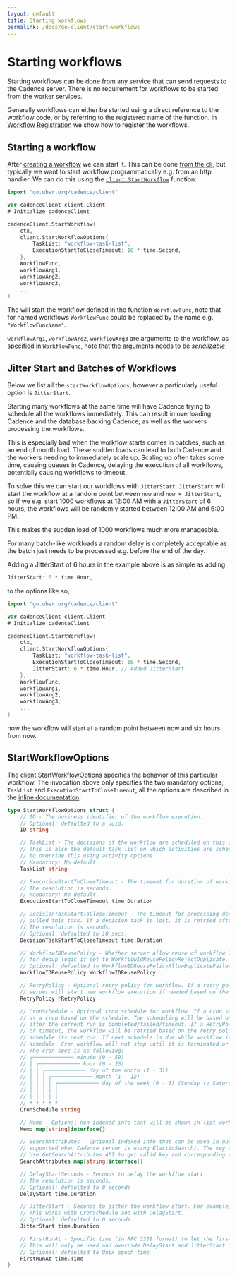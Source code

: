 ```yaml
---
layout: default
title: Starting workflows
permalink: /docs/go-client/start-workflows
---
```


# Starting workflows

Starting workflows can be done from any service that can send requests to
the Cadence server. There is no requirement for workflows to be started from the
worker services. 

Generally workflows can either be started using a direct reference to the
workflow code, or by referring to the registered name of the function. In
[Workflow Registration](/docs/go-client/create-workflows/#registration) we show
how to register the workflows.

## Starting a workflow

After [creating a workflow](/docs/go-client/create-workflows) we can start it.
This can be done [from the cli](/docs/cli/#start-workflow), but typically
we want to start workflow programmatically e.g. from an http handler. We can do
this using the
[`client.StartWorkflow`](https://pkg.go.dev/go.uber.org/cadence/client#Client)
function:

```go
import "go.uber.org/cadence/client"

var cadenceClient client.Client 
# Initialize cadenceClient

cadenceClient.StartWorkflow(
    ctx,
    client.StartWorkflowOptions{
        TaskList: "workflow-task-list",
        ExecutionStartToCloseTimeout: 10 * time.Second,
    },
    WorkflowFunc,
    workflowArg1,
    workflowArg2,
    workflowArg3,
    ...
)
```

The will start the workflow defined in the function `WorkflowFunc`, note that
for named workflows `WorkflowFunc` could be replaced by the name e.g.
`"WorkflowFuncName"`. 

`workflowArg1`, `workflowArg2`, `workflowArg3` are arguments to the workflow, as
specified in `WorkflowFunc`, note that the arguments needs to be _serializable_.

## Jitter Start and Batches of Workflows
Below we list all the `startWorkflowOptions`, however a particularly useful option is
`JitterStart`.

Starting many workflows at the same time will have Cadence trying to schedule
all the workflows immediately. This can result in overloading Cadence and the
database backing Cadence, as well as the workers processing the workflows.

This is especially bad when the workflow starts comes in batches, such as an end
of month load. These sudden loads can lead to both Cadence and the workers
needing to immediately scale up. Scaling up often takes some time, causing
queues in Cadence, delaying the execution of all workflows, potentially causing
workflows to timeout.

To solve this we can start our workflows with `JitterStart`. `JitterStart` will start
the workflow at a random point between `now` and `now + JitterStart`, so if we
e.g. start 1000 workflows at 12:00 AM with a `JitterStart` of 6 hours, the
workflows will be randomly started between 12:00 AM and 6:00 PM.

This makes the sudden load of 1000 workflows much more manageable.

For many batch-like workloads a random delay is completely acceptable as the
batch just needs to be processed e.g. before the end of the day.

Adding a JitterStart of 6 hours in the example above is as simple as adding

```go
JitterStart: 6 * time.Hour,
```

to the options like so,

```go
import "go.uber.org/cadence/client"

var cadenceClient client.Client
# Initialize cadenceClient

cadenceClient.StartWorkflow(
    ctx,
    client.StartWorkflowOptions{
        TaskList: "workflow-task-list",
        ExecutionStartToCloseTimeout: 10 * time.Second,
        JitterStart: 6 * time.Hour, // Added JitterStart
    },
    WorkflowFunc,
    workflowArg1,
    workflowArg2,
    workflowArg3,
    ...
)
```

now the workflow will start at a random point between now and six hours from now.

## StartWorkflowOptions

The
[client.StartWorkflowOptions](https://pkg.go.dev/go.uber.org/cadence/internal#StartWorkflowOptions)
specifies the behavior of this particular workflow. The invocation above only
specifies the two mandatory options; `TaskList` and
`ExecutionStartToCloseTimeout`, all the options are described in the [inline
documentation](https://pkg.go.dev/go.uber.org/cadence/internal#StartWorkflowOptions):

```go
type StartWorkflowOptions struct {
	// ID - The business identifier of the workflow execution.
	// Optional: defaulted to a uuid.
	ID string

	// TaskList - The decisions of the workflow are scheduled on this queue.
	// This is also the default task list on which activities are scheduled. The workflow author can choose
	// to override this using activity options.
	// Mandatory: No default.
	TaskList string

	// ExecutionStartToCloseTimeout - The timeout for duration of workflow execution.
	// The resolution is seconds.
	// Mandatory: No default.
	ExecutionStartToCloseTimeout time.Duration

	// DecisionTaskStartToCloseTimeout - The timeout for processing decision task from the time the worker
	// pulled this task. If a decision task is lost, it is retried after this timeout.
	// The resolution is seconds.
	// Optional: defaulted to 10 secs.
	DecisionTaskStartToCloseTimeout time.Duration

	// WorkflowIDReusePolicy - Whether server allow reuse of workflow ID, can be useful
	// for dedup logic if set to WorkflowIdReusePolicyRejectDuplicate.
	// Optional: defaulted to WorkflowIDReusePolicyAllowDuplicateFailedOnly.
	WorkflowIDReusePolicy WorkflowIDReusePolicy

	// RetryPolicy - Optional retry policy for workflow. If a retry policy is specified, in case of workflow failure
	// server will start new workflow execution if needed based on the retry policy.
	RetryPolicy *RetryPolicy

	// CronSchedule - Optional cron schedule for workflow. If a cron schedule is specified, the workflow will run
	// as a cron based on the schedule. The scheduling will be based on UTC time. Schedule for next run only happen
	// after the current run is completed/failed/timeout. If a RetryPolicy is also supplied, and the workflow failed
	// or timeout, the workflow will be retried based on the retry policy. While the workflow is retrying, it won't
	// schedule its next run. If next schedule is due while workflow is running (or retrying), then it will skip that
	// schedule. Cron workflow will not stop until it is terminated or cancelled (by returning cadence.CanceledError).
	// The cron spec is as following:
	// ┌───────────── minute (0 - 59)
	// │ ┌───────────── hour (0 - 23)
	// │ │ ┌───────────── day of the month (1 - 31)
	// │ │ │ ┌───────────── month (1 - 12)
	// │ │ │ │ ┌───────────── day of the week (0 - 6) (Sunday to Saturday)
	// │ │ │ │ │
	// │ │ │ │ │
	// * * * * *
	CronSchedule string

	// Memo - Optional non-indexed info that will be shown in list workflow.
	Memo map[string]interface{}

	// SearchAttributes - Optional indexed info that can be used in query of List/Scan/Count workflow APIs (only
	// supported when Cadence server is using ElasticSearch). The key and value type must be registered on Cadence server side.
	// Use GetSearchAttributes API to get valid key and corresponding value type.
	SearchAttributes map[string]interface{}

	// DelayStartSeconds - Seconds to delay the workflow start
	// The resolution is seconds.
	// Optional: defaulted to 0 seconds
	DelayStart time.Duration

	// JitterStart - Seconds to jitter the workflow start. For example, if set to 10, the workflow will start some time between 0-10 seconds.
	// This works with CronSchedule and with DelayStart.
	// Optional: defaulted to 0 seconds
	JitterStart time.Duration

	// FirstRunAt - Specific time (in RFC 3339 format) to let the first run of the workflow to start at,
	// This will only be used and override DelayStart and JitterStart if provided in the first run
	// Optional: defaulted to Unix epoch time
	FirstRunAt time.Time
}
```
